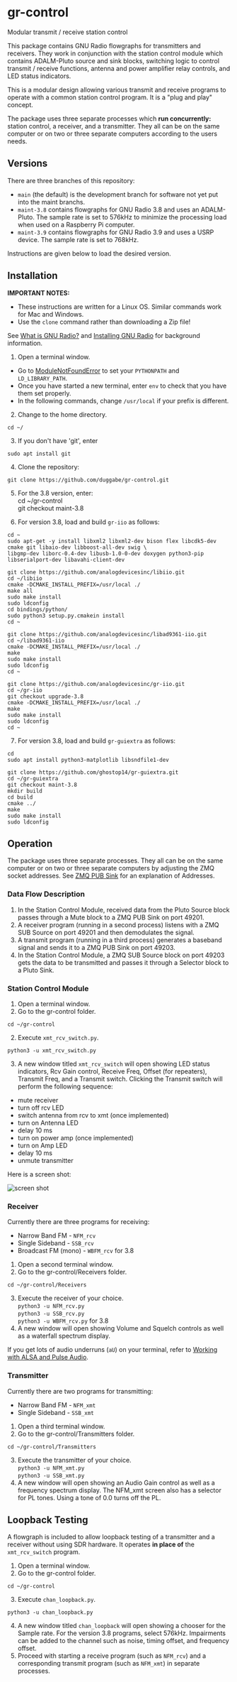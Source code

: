 # gr-control
Modular transmit / receive station control

This package contains GNU Radio flowgraphs for transmitters and receivers. They work in conjunction with the station control module which contains ADALM-Pluto source and sink blocks, switching logic to control transmit / receive functions, antenna and power amplifier relay controls, and LED status indicators.

This is a modular design allowing various transmit and receive programs to operate with a common station control program. It is a "plug and play" concept.

The package uses three separate processes which **run concurrently:** station control, a receiver, and a transmitter. They all can be on the same computer or on two or three separate computers according to the users needs.

## Versions

There are three branches of this repository:

* `main` (the default) is the development branch for software not yet put into the maint branchs.
* `maint-3.8` contains flowgraphs for GNU Radio 3.8 and uses an ADALM-Pluto. The sample rate is set to 576kHz to minimize the processing load when used on a Raspberry Pi computer.
* `maint-3.9` contains flowgraphs for GNU Radio 3.9 and uses a USRP device. The sample rate is set to 768kHz.

Instructions are given below to load the desired version.

## Installation

**IMPORTANT NOTES:**

* These instructions are written for a Linux OS. Similar commands work for Mac and Windows.
* Use the `clone` command rather than downloading a Zip file!

See [What is GNU Radio?](https://wiki.gnuradio.org/index.php/What_is_GNU_Radio%3F) and [Installing GNU Radio](https://wiki.gnuradio.org/index.php/InstallingGR) for background information.

1. Open a terminal window.

* Go to [ModuleNotFoundError](https://wiki.gnuradio.org/index.php/ModuleNotFoundError) to set your `PYTHONPATH` and `LD_LIBRARY_PATH`.  
* Once you have started a new terminal, enter `env` to check that you have them set properly.  
* In the following commands, change `/usr/local` if your prefix is different.  

2. Change to the home directory.  
```
cd ~/  
```
3. If you don't have 'git', enter  
```
sudo apt install git  
```
4. Clone the repository:  
```
git clone https://github.com/duggabe/gr-control.git
```
5. For the 3.8 version, enter:  
    cd ~/gr-control  
    git checkout maint-3.8  

6. For version 3.8, load and build `gr-iio` as follows:
```
cd ~
sudo apt-get -y install libxml2 libxml2-dev bison flex libcdk5-dev cmake git libaio-dev libboost-all-dev swig \
libgmp-dev liborc-0.4-dev libusb-1.0-0-dev doxygen python3-pip libserialport-dev libavahi-client-dev

git clone https://github.com/analogdevicesinc/libiio.git
cd ~/libiio
cmake -DCMAKE_INSTALL_PREFIX=/usr/local ./
make all
sudo make install
sudo ldconfig
cd bindings/python/
sudo python3 setup.py.cmakein install
cd ~

git clone https://github.com/analogdevicesinc/libad9361-iio.git
cd ~/libad9361-iio
cmake -DCMAKE_INSTALL_PREFIX=/usr/local ./
make
sudo make install
sudo ldconfig
cd ~

git clone https://github.com/analogdevicesinc/gr-iio.git
cd ~/gr-iio
git checkout upgrade-3.8
cmake -DCMAKE_INSTALL_PREFIX=/usr/local ./
make
sudo make install
sudo ldconfig
cd ~
```
7. For version 3.8, load and build `gr-guiextra` as follows:
```
cd
sudo apt install python3-matplotlib libsndfile1-dev

git clone https://github.com/ghostop14/gr-guiextra.git
cd ~/gr-guiextra
git checkout maint-3.8
mkdir build
cd build
cmake ../
make
sudo make install
sudo ldconfig
```

## Operation

The package uses three separate processes. They all can be on the same computer or on two or three separate computers by adjusting the ZMQ socket addresses. See [ZMQ PUB Sink](https://wiki.gnuradio.org/index.php/ZMQ_PUB_Sink#Parameters) for an explanation of Addresses.

### Data Flow Description

1. In the Station Control Module, received data from the Pluto Source block passes through a Mute block to a ZMQ PUB Sink on port 49201.
2. A receiver program (running in a second process) listens with a ZMQ SUB Source on port 49201 and then demodulates the signal.
3. A transmit program (running in a third process) generates a baseband signal and sends it to a ZMQ PUB Sink on port 49203.
4. In the Station Control Module, a ZMQ SUB Source block on port 49203 gets the data to be transmitted and passes it through a Selector block to a Pluto Sink.

### Station Control Module

1. Open a terminal window.
2. Go to the gr-control folder.  
```
cd ~/gr-control
```
2. Execute `xmt_rcv_switch.py`.  
```
python3 -u xmt_rcv_switch.py
```
3. A new window titled `xmt_rcv_switch` will open showing LED status indicators, Rcv Gain control, Receive Freq, Offset (for repeaters), Transmit Freq, and a Transmit switch. Clicking the Transmit switch will perform the following sequence:
  * mute receiver
  * turn off rcv LED
  * switch antenna from rcv to xmt (once implemented)
  * turn on Antenna LED
  * delay 10 ms
  * turn on power amp (once implemented)
  * turn on Amp LED
  * delay 10 ms
  * unmute transmitter

Here is a screen shot:

![screen shot](./xmt_rcv_switch_out.png "gr-control Station Control")

### Receiver

Currently there are three programs for receiving:

* Narrow Band FM - `NFM_rcv`
* Single Sideband - `SSB_rcv`
* Broadcast FM (mono) - `WBFM_rcv` for 3.8

1. Open a second terminal window.
2. Go to the gr-control/Receivers folder.  
```
cd ~/gr-control/Receivers
```
3. Execute the receiver of your choice.  
    `python3 -u NFM_rcv.py`   
    `python3 -u SSB_rcv.py`  
    `python3 -u WBFM_rcv.py`  for 3.8  
4. A new window will open showing Volume and Squelch controls as well as a waterfall spectrum display.

If you get lots of audio underruns (`aU`) on your terminal, refer to [Working with ALSA and Pulse Audio](https://wiki.gnuradio.org/index.php/ALSAPulseAudio).

### Transmitter

Currently there are two programs for transmitting:

* Narrow Band FM - `NFM_xmt`
* Single Sideband - `SSB_xmt`

1. Open a third terminal window.
2. Go to the gr-control/Transmitters folder.  
```
cd ~/gr-control/Transmitters
```
3. Execute the transmitter of your choice.  
    `python3 -u NFM_xmt.py`  
    `python3 -u SSB_xmt.py`  
4. A new window will open showing an Audio Gain control as well as a frequency spectrum display. The NFM_xmt screen also has a selector for PL tones. Using a tone of 0.0 turns off the PL.

## Loopback Testing
A flowgraph is included to allow loopback testing of a transmitter and a receiver without using SDR hardware. It operates **in place of** the `xmt_rcv_switch` program.

1. Open a terminal window.
2. Go to the gr-control folder.  
```
cd ~/gr-control
```
3. Execute `chan_loopback.py`.  
```
python3 -u chan_loopback.py
```
4. A new window titled `chan_loopback` will open showing a chooser for the Sample rate. For the version 3.8 programs, select 576kHz. Impairments can be added to the channel such as noise, timing offset, and frequency offset.
5. Proceed with starting a receive program (such as `NFM_rcv`) and a corresponding transmit program (such as `NFM_xmt`) in separate processes.

